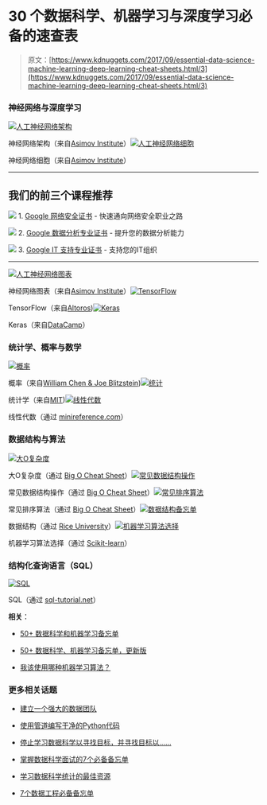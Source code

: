 # 30 个数据科学、机器学习与深度学习必备的速查表

> 原文：[https://www.kdnuggets.com/2017/09/essential-data-science-machine-learning-deep-learning-cheat-sheets.html/3](https://www.kdnuggets.com/2017/09/essential-data-science-machine-learning-deep-learning-cheat-sheets.html/3)

### 神经网络与深度学习

[![人工神经网络架构](../Images/0bf6978b8174422ba0db4f363ba8cf73.png)](http://www.asimovinstitute.org/wp-content/uploads/2016/09/neuralnetworks.png)

神经网络架构（来自[Asimov Institute](http://www.asimovinstitute.org/neural-network-zoo/)）[![人工神经网络细胞](../Images/1e1c7e9e60c739ad9d041be7132f3651.png)](http://www.asimovinstitute.org/wp-content/uploads/2016/12/neuralnetworkcells.png)

神经网络细胞（来自[Asimov Institute](http://www.asimovinstitute.org/neural-network-zoo-prequel-cells-layers/)）

* * *

## 我们的前三个课程推荐

![](../Images/0244c01ba9267c002ef39d4907e0b8fb.png) 1\. [Google 网络安全证书](https://www.kdnuggets.com/google-cybersecurity) - 快速通向网络安全职业之路

![](../Images/e225c49c3c91745821c8c0368bf04711.png) 2\. [Google 数据分析专业证书](https://www.kdnuggets.com/google-data-analytics) - 提升您的数据分析能力

![](../Images/0244c01ba9267c002ef39d4907e0b8fb.png) 3\. [Google IT 支持专业证书](https://www.kdnuggets.com/google-itsupport) - 支持您的IT组织

* * *

[![人工神经网络图表](../Images/2ddfa3a572cb3bf7f3837f4cbb1f53a2.png)](http://www.asimovinstitute.org/wp-content/uploads/2016/12/neuralnetworkgraphs.png)

神经网络图表（来自[Asimov Institute](http://www.asimovinstitute.org/neural-network-zoo-prequel-cells-layers/)）[![TensorFlow](../Images/1f5771c74b4661ed1bb1b69f1da8f82b.png)](https://www.altoros.com/tensorflow-cheat-sheet.html)

TensorFlow（来自[Altoros](https://www.altoros.com/tensorflow-cheat-sheet.html))[![Keras](../Images/0883370c638431bcc73f29ffdff396cc.png)](https://s3.amazonaws.com/assets.datacamp.com/blog_assets/Keras_Cheat_Sheet_Python.pdf)

Keras（来自[DataCamp](https://s3.amazonaws.com/assets.datacamp.com/blog_assets/Keras_Cheat_Sheet_Python.pdf)）

### 统计学、概率与数学

[![概率](../Images/40688875e97e08dbb4fe06964975a558.png)](https://static1.squarespace.com/static/54bf3241e4b0f0d81bf7ff36/t/55e9494fe4b011aed10e48e5/1441352015658/probability_cheatsheet.pdf)

概率（来自[William Chen & Joe Blitzstein](https://static1.squarespace.com/static/54bf3241e4b0f0d81bf7ff36/t/55e9494fe4b011aed10e48e5/1441352015658/probability_cheatsheet.pdf))[![统计](../Images/444dc2a546dd57321504d43bda20acc8.png)](http://web.mit.edu/~csvoss/Public/usabo/stats_handout.pdf)

统计学（来自[MIT](http://web.mit.edu/~csvoss/Public/usabo/stats_handout.pdf))[![线性代数](../Images/6d84051a37735825f38e2828b896b075.png)](https://minireference.com/static/tutorials/linear_algebra_in_4_pages.pdf)

线性代数（通过 [minireference.com](https://minireference.com/static/tutorials/linear_algebra_in_4_pages.pdf)）

### 数据结构与算法

[![大O复杂度](../Images/2c95eb8cc6d1aaa62f8bcd4c3123c1ec.png)](http://bigocheatsheet.com/)

大O复杂度（通过 [Big O Cheat Sheet](http://bigocheatsheet.com/)）[![常见数据结构操作](../Images/359a1e79562dd4b65e095a8d7ba941ce.png)](http://bigocheatsheet.com/)

常见数据结构操作（通过 [Big O Cheat Sheet](http://bigocheatsheet.com/)）[![常见排序算法](../Images/4a71e7caea97a432ef89bf2308fbdc86.png)](http://bigocheatsheet.com/)

常见排序算法（通过 [Big O Cheat Sheet](http://bigocheatsheet.com/)）[![数据结构备忘单](../Images/42606ddce9b183b84874918d9a0907a7.png)](https://www.clear.rice.edu/comp160/data_cheat.html)

数据结构（通过 [Rice University](https://www.clear.rice.edu/comp160/data_cheat.html)）[![机器学习算法选择](../Images/211b06dea828a83d03570917c56ec471.png)](http://scikit-learn.org/stable/_static/ml_map.png)

机器学习算法选择（通过 [Scikit-learn](http://scikit-learn.org/stable/_static/ml_map.png)）

### 结构化查询语言（SQL）

[![SQL](../Images/76df04d6b34c83c12d1aa0f4847e54e1.png)](http://www.sql-tutorial.net/sql-cheat-sheet.pdf)

SQL（通过 [sql-tutorial.net](http://www.sql-tutorial.net/sql-cheat-sheet.pdf)）

**相关**：

+   [50+ 数据科学和机器学习备忘单](/2015/07/good-data-science-machine-learning-cheat-sheets.html)

+   [50+ 数据科学、机器学习备忘单，更新版](/2016/12/data-science-machine-learning-cheat-sheets-updated.html)

+   [我该使用哪种机器学习算法？](/2017/06/which-machine-learning-algorithm.html)

### 更多相关话题

+   [建立一个强大的数据团队](https://www.kdnuggets.com/2021/12/build-solid-data-team.html)

+   [使用管道编写干净的Python代码](https://www.kdnuggets.com/2021/12/write-clean-python-code-pipes.html)

+   [停止学习数据科学以寻找目标，并寻找目标以……](https://www.kdnuggets.com/2021/12/stop-learning-data-science-find-purpose.html)

+   [掌握数据科学面试的7个必备备忘单](https://www.kdnuggets.com/top-7-essential-cheat-sheets-to-ace-your-data-science-interview)

+   [学习数据科学统计的最佳资源](https://www.kdnuggets.com/2021/12/springboard-top-resources-learn-data-science-statistics.html)

+   [7个数据工程必备备忘单](https://www.kdnuggets.com/2022/12/7-essential-cheat-sheets-data-engineering.html)
